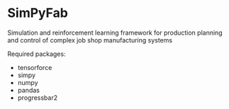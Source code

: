 # SimPyFab
Simulation and reinforcement learning framework for production planning and control of complex job shop manufacturing systems

Required packages:
- tensorforce
- simpy
- numpy
- pandas
- progressbar2
